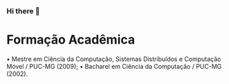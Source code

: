 ### Hi there 👋

# Formação Acadêmica
•	Mestre em Ciência da Computação, Sistemas Distribuídos e Computação Móvel / PUC-MG (2009);
•	Bacharel em Ciência da Computação / PUC-MG (2002).

